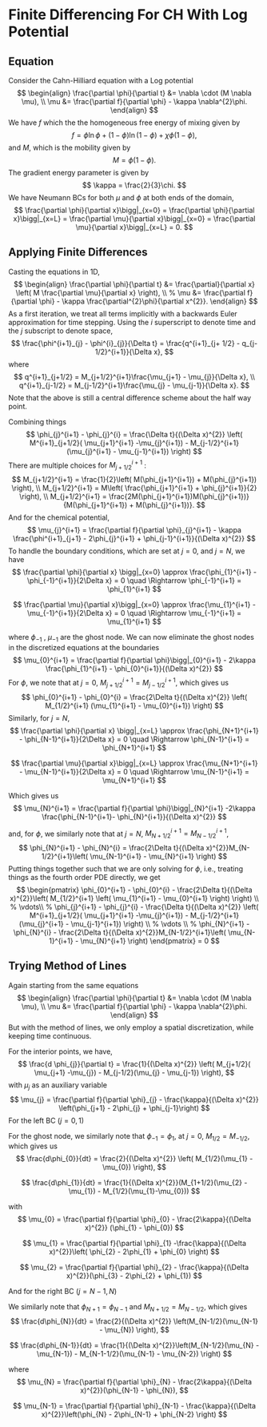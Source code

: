 # Finite Differencing For CH With Log Potential

## Equation

Consider the Cahn-Hilliard equation with a Log potential
$$
\begin{align}
\frac{\partial \phi}{\partial t} &= \nabla \cdot (M \nabla \mu), \\
\mu &= \frac{\partial f}{\partial \phi} - \kappa \nabla^{2}\phi.
\end{align}
$$
We have $f$ which the the homogeneous free energy of mixing given by
$$
f = \phi \ln{\phi} + (1-\phi)\ln{(1-\phi)} + \chi \phi (1-\phi),
$$
and $M$, which is the mobility given by 
$$
M = \phi (1-\phi).
$$
The gradient energy parameter is given by 
$$
\kappa = \frac{2}{3}\chi.
$$
We have Neumann BCs for both $\mu$ and $\phi$ at both ends of the domain, 
$$
\frac{\partial \phi}{\partial x}\bigg|_{x=0} = \frac{\partial \phi}{\partial x}\bigg|_{x=L} = \frac{\partial \mu}{\partial x}\bigg|_{x=0} = \frac{\partial \mu}{\partial x}\bigg|_{x=L} = 0.
$$


## Applying Finite Differences

Casting the equations in 1D,
$$
\begin{align}
\frac{\partial \phi}{\partial t} &= \frac{\partial}{\partial x} \left( M \frac{\partial \mu}{\partial x} \right), \\
%
\mu &= \frac{\partial f}{\partial \phi} - \kappa \frac{\partial^{2}\phi}{\partial x^{2}}. 
\end{align}
$$
As a first iteration, we treat all terms implicitly with a backwards Euler approximation for time stepping. Using the $i$ superscript to denote time and the $j$ subscript to denote space,
$$
\frac{\phi^{i+1}_{j} - \phi^{i}_{j}}{\Delta t} = \frac{q^{i+1}_{j+ 1/2} - q_{j-1/2}^{i+1}}{\Delta x},
$$
where
$$
q^{i+1}_{j+1/2} = M_{j+1/2}^{i+1}\frac{\mu_{j+1} - \mu_{j}}{\Delta x}, \\
q^{i+1}_{j-1/2} = M_{j-1/2}^{i+1}\frac{\mu_{j} - \mu_{j-1}}{\Delta x}.
$$
Note that the above is still a central difference scheme about the half way point. 

Combining things
$$
\phi_{j}^{i+1} - \phi_{j}^{i} = \frac{\Delta t}{(\Delta x)^{2}} \left( M^{i+1}_{j+1/2}( \mu_{j+1}^{i+1} -\mu_{j}^{i+1}) - M_{j-1/2}^{i+1}(\mu_{j}^{i+1} -  \mu_{j-1}^{i+1}) \right)
$$
There are multiple choices for $M_{j+1/2}^{i+1}$ :
$$
M_{j+1/2}^{i+1} = \frac{1}{2}\left( M(\phi_{j+1}^{i+1}) + M(\phi_{j}^{i+1}) \right), 
\\
M_{j+1/2}^{i+1} = M\left( \frac{\phi_{j+1}^{i+1} + \phi_{j}^{i+1}}{2} \right),
\\
M_{j+1/2}^{i+1} = \frac{2M(\phi_{j+1}^{i+1})M(\phi_{j}^{i+1})}{M(\phi_{j+1}^{i+1}) + M(\phi_{j}^{i+1})}.
$$
And for the chemical potential,
$$
\mu_{j}^{i+1} = \frac{\partial f}{\partial \phi}_{j}^{i+1} - \kappa \frac{\phi^{i+1}_{j+1} - 2\phi_{j}^{i+1} + \phi_{j-1}^{i+1}}{(\Delta x)^{2}}
$$
To handle the boundary conditions, which are set at $j = 0$, and $j=N$, we have
$$
\frac{\partial \phi}{\partial x} \bigg|_{x=0} \approx \frac{\phi_{1}^{i+1} - \phi_{-1}^{i+1}}{2\Delta x} = 0 \quad \Rightarrow \phi_{-1}^{i+1} = \phi_{1}^{i+1}
$$

$$
\frac{\partial \mu}{\partial x}\bigg|_{x=0} \approx \frac{\mu_{1}^{i+1} - \mu_{-1}^{i+1}}{2\Delta x} = 0 \quad \Rightarrow \mu_{-1}^{i+1} = \mu_{1}^{i+1}
$$

where $\phi_{-1}$ , $\mu_{-1}$ are the ghost node. We can now eliminate the ghost nodes in the discretized equations at the boundaries
$$
\mu_{0}^{i+1} = \frac{\partial f}{\partial \phi}\bigg|_{0}^{i+1} - 2\kappa \frac{\phi_{1}^{i+1} - \phi_{0}^{i+1}}{(\Delta x)^{2}}
$$
For $\phi$, we note that at $j=0$, $M_{j+1/2}^{i+1} = M_{j-1/2}^{i+1}$, which gives us
$$
\phi_{0}^{i+1} - \phi_{0}^{i} = \frac{2\Delta t}{(\Delta x)^{2}} \left( M_{1/2}^{i+1} (\mu_{1}^{i+1} - \mu_{0}^{i+1}) \right)
$$
Similarly, for $j=N$, 
$$
\frac{\partial \phi}{\partial x} \bigg|_{x=L} \approx \frac{\phi_{N+1}^{i+1} - \phi_{N-1}^{i+1}}{2\Delta x} = 0 \quad \Rightarrow \phi_{N-1}^{i+1} = \phi_{N+1}^{i+1}
$$

$$
\frac{\partial \mu}{\partial x}\bigg|_{x=L} \approx \frac{\mu_{N+1}^{i+1} - \mu_{N-1}^{i+1}}{2\Delta x} = 0 \quad \Rightarrow \mu_{N-1}^{i+1} = \mu_{N+1}^{i+1}
$$

Which gives us
$$
\mu_{N}^{i+1} = \frac{\partial f}{\partial \phi}\bigg|_{N}^{i+1} -2\kappa \frac{\phi_{N-1}^{i+1}- \phi_{N}^{i+1}}{(\Delta x)^{2}}
$$

and, for $\phi$, we similarly note that at $j=N$, $M_{N+1/2}^{i+1} = M_{N-1/2}^{i+1}$,  
$$
\phi_{N}^{i+1} - \phi_{N}^{i} = \frac{2\Delta t}{(\Delta x)^{2}}M_{N-1/2}^{i+1}\left( \mu_{N-1}^{i+1} - \mu_{N}^{i+1} \right)
$$
Putting things together such that we are only solving for $\phi$, i.e., treating things as the fourth order PDE directly, we get
$$
\begin{pmatrix}
\phi_{0}^{i+1} - \phi_{0}^{i} - \frac{2\Delta t}{(\Delta x)^{2}}\left( M_{1/2}^{i+1} \left( \mu_{1}^{i+1} - \mu_{0}^{i+1} \right) \right) \\
%
\vdots\\
%
\phi_{j}^{i+1} - \phi_{j}^{i} - \frac{\Delta t}{(\Delta x)^{2}} \left( M^{i+1}_{j+1/2}( \mu_{j+1}^{i+1} -\mu_{j}^{i+1}) - M_{j-1/2}^{i+1}(\mu_{j}^{i+1} -  \mu_{j-1}^{i+1}) \right) \\
%
\vdots \\
% 
\phi_{N}^{i+1} - \phi_{N}^{i} - \frac{2\Delta t}{(\Delta x)^{2}}M_{N-1/2}^{i+1}\left( \mu_{N-1}^{i+1} - \mu_{N}^{i+1} \right)
\end{pmatrix} = 0
$$

## Trying Method of Lines 

Again starting from the same equations
$$
\begin{align}
\frac{\partial \phi}{\partial t} &= \nabla \cdot (M \nabla \mu), \\
\mu &= \frac{\partial f}{\partial \phi} - \kappa \nabla^{2}\phi.
\end{align}
$$
But with the method of lines, we only employ a spatial discretization, while keeping time continuous. 

For the interior points, we have,
$$
\frac{d \phi_{j}}{\partial t} = \frac{1}{(\Delta x)^{2}} \left( M_{j+1/2}( \mu_{j+1} -\mu_{j}) - M_{j-1/2}(\mu_{j} -  \mu_{j-1}) \right),
$$
with $\mu_{j}$ as an auxiliary variable
$$
\mu_{j} = \frac{\partial f}{\partial \phi}_{j} - \frac{\kappa}{(\Delta x)^{2}} \left(\phi_{j+1} - 2\phi_{j} + \phi_{j-1}\right)
$$
For the left BC ($j = 0, 1$)

For the ghost node, we similarly note that $\phi_{-1} = \phi_{1}$,  at $j=0$, $M_{1/2} = M_{-1/2}$, which gives us
$$
\frac{d\phi_{0}}{dt} = \frac{2}{(\Delta x)^{2}} \left( M_{1/2}(\mu_{1} - \mu_{0}) \right),
$$

$$
\frac{d\phi_{1}}{dt} = \frac{1}{(\Delta x)^{2}}(M_{1+1/2}(\mu_{2} - \mu_{1}) - M_{1/2}(\mu_{1}-\mu_{0}))
$$

with 
$$
\mu_{0} = \frac{\partial f}{\partial \phi}_{0} - \frac{2\kappa}{(\Delta x)^{2}} (\phi_{1} - \phi_{0})
$$

$$
\mu_{1} = \frac{\partial f}{\partial \phi}_{1} -\frac{\kappa}{(\Delta x)^{2}}\left( \phi_{2} - 2\phi_{1} + \phi_{0} \right)
$$

$$
\mu_{2} = \frac{\partial f}{\partial \phi}_{2} - \frac{\kappa}{(\Delta x)^{2}}(\phi_{3} - 2\phi_{2} + \phi_{1})
$$

And for the right BC ($j = N-1, N$)

We similarly note that $\phi_{N+1} = \phi_{N-1}$ and $M_{N+1/2} = M_{N-1/2}$, which gives
$$
\frac{d\phi_{N}}{dt} = \frac{2}{(\Delta x)^{2}} \left(M_{N-1/2}(\mu_{N-1} - \mu_{N}) \right),
$$

$$
\frac{d\phi_{N-1}}{dt} = \frac{1}{(\Delta x)^{2}}\left(M_{N-1/2}(\mu_{N} - \mu_{N-1}) - M_{N-1-1/2}(\mu_{N-1} - \mu_{N-2}) \right)
$$

where
$$
\mu_{N} = \frac{\partial f}{\partial \phi}_{N} - \frac{2\kappa}{(\Delta x)^{2}}(\phi_{N-1} - \phi_{N}),
$$

$$
\mu_{N-1} = \frac{\partial f}{\partial \phi}_{N-1} - \frac{\kappa}{(\Delta x)^{2}}\left(\phi_{N} - 2\phi_{N-1} + \phi_{N-2} \right)
$$

